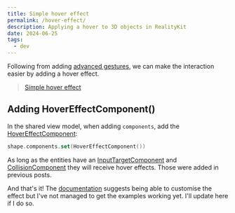 ```yaml
---
title: Simple hover effect
permalink: /hover-effect/
description: Applying a hover to 3D objects in RealityKit
date: 2024-06-25
tags:
  - dev
---
```


Following from adding [advanced gestures](/advanced-gestures/), we can make the interaction easier by adding a hover effect.

<blockquote class="imgur-embed-pub" lang="en" data-id="a/jAPaQ3T" data-context="false">
  <a href="//imgur.com/a/jAPaQ3T">Simple hover effect</a>
  </blockquote><script async src="//s.imgur.com/min/embed.js" charset="utf-8">
</script>

## Adding HoverEffectComponent()

In the shared view model, when adding `components`, add the [HoverEffectComponent](https://developer.apple.com/documentation/realitykit/hovereffectcomponent):

```swift
shape.components.set(HoverEffectComponent())
```

As long as the entities have an [InputTargetComponent](https://developer.apple.com/documentation/realitykit/inputtargetcomponent) and [CollisionComponent](https://developer.apple.com/documentation/realitykit/collisioncomponent) they will receive hover effects. Those were added in previous posts.

And that's it! The [documentation](https://developer.apple.com/documentation/realitykit/hovereffectcomponent) suggests being able to customise the effect but I've not managed to get the examples working yet. I'll update here if I do so.
